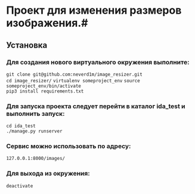 # Проект для изменения размеров изображения.#

## Установка ##
### Для создания нового виртуального окружения выполните:

`git clone git@github.com:neverd1m/image_resizer.git`  
`cd image_resizer/`
`virtualenv someproject_env` 
`source someproject_env/bin/activate`  
`pip3 install requirements.txt`

### Для запуска проекта следует перейти в каталог ida_test и выполнить запуск:
`cd ida_test`  
`./manage.py runserver`

### Сервис можно использовать по адресу:
`127.0.0.1:8000/images/`

### Для выхода из окружения:
`deactivate`



